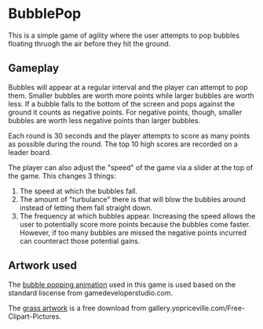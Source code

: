 # BubblePop

This is a simple game of agility where the user attempts to pop bubbles floating thruogh the air before they hit the ground.

## Gameplay
Bubbles will appear at a regular interval and the player can attempt to pop them. Smaller bubbles are worth more points while larger bubbles are worth less. If a bubble falls to the bottom of the screen and pops against the ground it counts as negative points. For negative points, though, smaller bubbles are worth less negative points than larger bubbles.

Each round is 30 seconds and the player attempts to score as many points as possible during the round. The top 10 high scores are recorded on a leader board.

The player can also adjust the "speed" of the game via a slider at the top of the game. This changes 3 things:
1. The speed at which the bubbles fall.
2. The amount of "turbulance" there is that will blow the bubbles around instead of letting them fall straight down.
3. The frequency at which bubbles appear.
Increasing the speed allows the user to potentially score more points because the bubbles come faster. However, if too many bubbles are missed the negative points incurred can counteract those potential gains. 

## Artwork used

The [bubble popping animation](https://www.gamedeveloperstudio.com/graphics/viewgraphic.php?item=1u5l0o9z5m3s6b612j) used in this game is used based on the standard liscense from gamedeveloperstudio.com.

The [grass artwork](https://gallery.yopriceville.com/Free-Clipart-Pictures/Grass-Grounds-Coverings-PNG-Clipart/Grass_Decor_PNG_Clipart_Picture#.XEFMH89KjOR) is a free download from gallery.yopriceville.com/Free-Clipart-Pictures.
